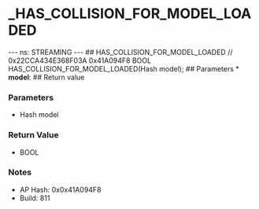 # _HAS_COLLISION_FOR_MODEL_LOADED

--- ns: STREAMING --- ## HAS_COLLISION_FOR_MODEL_LOADED  // 0x22CCA434E368F03A 0x41A094F8 BOOL HAS_COLLISION_FOR_MODEL_LOADED(Hash model);   ## Parameters * **model**:  ## Return value

### Parameters
* Hash model

### Return Value
* BOOL

### Notes
* AP Hash: 0x0x41A094F8
* Build: 811

